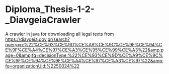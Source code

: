 # Diploma_Thesis-1-2-_DiavgeiaCrawler
A crawler in java for downloading all legal texts from https://diavgeia.gov.gr/search?query=q:%22%CE%93%CE%9D%CE%A9%CE%9C%CE%9F%CE%94%CE%9F%CE%A4%CE%97%CE%A3%CE%95%CE%99%CE%A3%22&amp;page=0&amp;fq=decisionType:%22%CE%93%CE%9D%CE%A9%CE%9C%CE%9F%CE%94%CE%9F%CE%A4%CE%97%CE%A3%CE%97%22&amp;fq=organizationUid:%2250024%22
